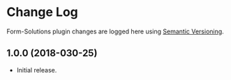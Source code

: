 # Change Log #

Form-Solutions plugin changes are logged here using <a href="http://semver.org/">Semantic Versioning</a>.

## 1.0.0 (2018-030-25) ##
* Initial release.

